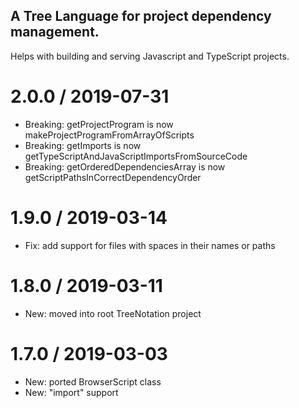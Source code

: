 ## A Tree Language for project dependency management.

Helps with building and serving Javascript and TypeScript projects.

2.0.0 / 2019-07-31
==================
- Breaking: getProjectProgram is now makeProjectProgramFromArrayOfScripts
- Breaking: getImports is now getTypeScriptAndJavaScriptImportsFromSourceCode
- Breaking: getOrderedDependenciesArray is now getScriptPathsInCorrectDependencyOrder

1.9.0 / 2019-03-14
==================
- Fix: add support for files with spaces in their names or paths

1.8.0 / 2019-03-11
==================
- New: moved into root TreeNotation project

1.7.0 / 2019-03-03
==================
- New: ported BrowserScript class
- New: "import" support
